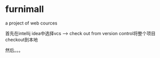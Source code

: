 # furnimall
a project of web cources

首先在intellij idea中选择vcs ——> check out from version control将整个项目checkout到本地

然后。。。

